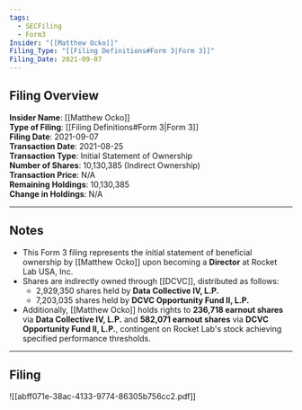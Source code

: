 ```yaml
---
tags:
  - SECFiling
  - Form3
Insider: "[[Matthew Ocko]]"
Filing_Type: "[[Filing Definitions#Form 3|Form 3]]"
Filing_Date: 2021-09-07
---
```

## Filing Overview

**Insider Name**: [[Matthew Ocko]]  
**Type of Filing**: [[Filing Definitions#Form 3|Form 3]]  
**Filing Date**: 2021-09-07  
**Transaction Date**: 2021-08-25  
**Transaction Type**: Initial Statement of Ownership  
**Number of Shares**: 10,130,385 (Indirect Ownership)  
**Transaction Price**: N/A  
**Remaining Holdings**: 10,130,385  
**Change in Holdings**: N/A  

---
## Notes

- This Form 3 filing represents the initial statement of beneficial ownership by [[Matthew Ocko]] upon becoming a **Director** at Rocket Lab USA, Inc.
- Shares are indirectly owned through [[DCVC]], distributed as follows:  
  - 2,929,350 shares held by **Data Collective IV, L.P.**  
  - 7,203,035 shares held by **DCVC Opportunity Fund II, L.P.**
- Additionally, [[Matthew Ocko]] holds rights to **236,718 earnout shares** via **Data Collective IV, L.P.** and **582,071 earnout shares** via **DCVC Opportunity Fund II, L.P.**, contingent on Rocket Lab's stock achieving specified performance thresholds.

---
## Filing

![[abff071e-38ac-4133-9774-86305b756cc2.pdf]]
